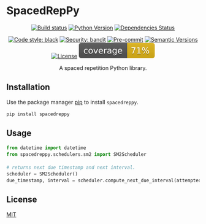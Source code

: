 
# SpacedRepPy

<div style="text-align: center">

[![Build status](https://github.com/lschlessinger1/spacedreppy/workflows/build/badge.svg?branch=master&event=push)](https://github.com/lschlessinger1/spacedreppy/actions?query=workflow%3Abuild)
[![Python Version](https://img.shields.io/pypi/pyversions/spacedreppy.svg)](https://pypi.org/project/spacedreppy/)
[![Dependencies Status](https://img.shields.io/badge/dependencies-up%20to%20date-brightgreen.svg)](https://github.com/lschlessinger1/spacedreppy/pulls?utf8=%E2%9C%93&q=is%3Apr%20author%3Aapp%2Fdependabot)

[![Code style: black](https://img.shields.io/badge/code%20style-black-000000.svg)](https://github.com/psf/black)
[![Security: bandit](https://img.shields.io/badge/security-bandit-green.svg)](https://github.com/PyCQA/bandit)
[![Pre-commit](https://img.shields.io/badge/pre--commit-enabled-brightgreen?logo=pre-commit&logoColor=white)](https://github.com/lschlessinger1/spacedreppy/blob/main/.pre-commit-config.yaml)
[![Semantic Versions](https://img.shields.io/badge/%20%20%F0%9F%93%A6%F0%9F%9A%80-semantic--versions-e10079.svg)](https://github.com/lschlessinger1/spacedreppy/releases)
[![License](https://img.shields.io/github/license/lschlessinger1/spacedreppy)](https://github.com/lschlessinger1/spacedreppy/blob/main/LICENSE)
![Coverage Report](assets/images/coverage.svg)

A spaced repetition Python library.

</div>

## Installation

Use the package manager [pip](https://pip.pypa.io/en/stable/) to install `spacedreppy`.

```bash
pip install spacedreppy
```

## Usage

```python
from datetime import datetime
from spacedreppy.schedulers.sm2 import SM2Scheduler

# returns next due timestamp and next interval.
scheduler = SM2Scheduler()
due_timestamp, interval = scheduler.compute_next_due_interval(attempted_at=datetime.utcnow(), result=3)
```

## License
[MIT](https://choosealicense.com/licenses/mit/)
